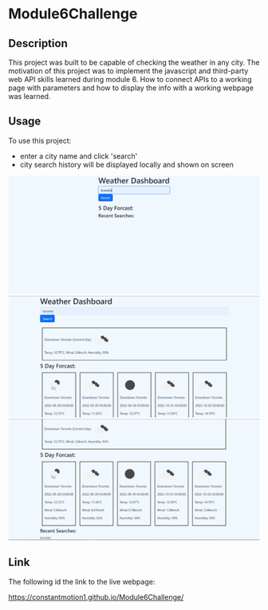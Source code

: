 # Module6Challenge

## Description 

This project was built to be capable of checking the weather in any city. The motivation of this project was to implement the javascript and third-party web API skills learned during module 6. How to connect APIs to a working page with parameters and how to display the info with a working webpage was learned.

## Usage

To use this project:

- enter a city name and click 'search'
- city search history will be displayed locally and shown on screen

<img src="./assets/images/Capture.PNG">
<img src="./assets/images/Capture2.PNG">
<img src="./assets/images/Capture3.PNG">

## Link

The following id the link to the live webpage:

https://constantmotion1.github.io/Module6Challenge/